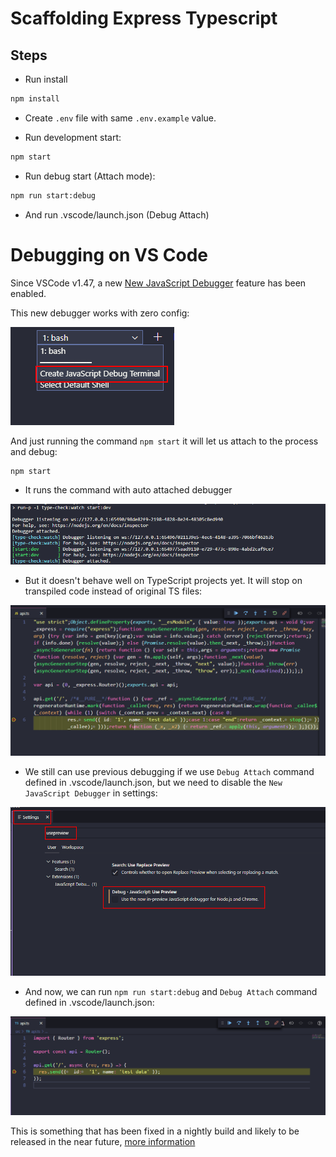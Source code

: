 # Scaffolding Express Typescript

## Steps

- Run install

```bash
npm install
```

- Create `.env` file with same `.env.example` value.

- Run development start:

```bash
npm start
```

- Run debug start (Attach mode):

```bash
npm run start:debug
```

- And run .vscode/launch.json (Debug Attach)

# Debugging on VS Code

Since VSCode v1.47, a new [New JavaScript Debugger](https://code.visualstudio.com/updates/v1_47#_debugging) feature has been enabled.

This new debugger works with zero config:

![create-js-debug-terminal](./readme-resources/00-create-js-debug-terminal.png)

And just running the command `npm start` it will let us attach to the process and debug:

```bash
npm start
```

- It runs the command with auto attached debugger

![running-debugger](./readme-resources/01-running-debugger.png)

- But it doesn't behave well on TypeScript projects yet. It will stop on transpiled code instead of original TS files:

![stop-on-transpiled-code](./readme-resources/02-stop-on-transpiled-code.png)

- We still can use previous debugging if we use `Debug Attach` command defined in .vscode/launch.json, but we need to disable the `New JavaScript Debugger` in settings:

![disabled-new-js-debugger](./readme-resources/03-disabled-new-js-debugger.png)

- And now, we can run `npm run start:debug` and `Debug Attach` command defined in .vscode/launch.json:

![stop-on-original-code](./readme-resources/04-stop-on-original-code.png)

This is something that has been fixed in a nightly build and likely to be released in the near future, [more information](https://github.com/microsoft/vscode/issues/103048)
